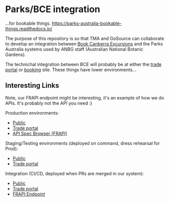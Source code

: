 # Parks/BCE integration

...for bookable things. https://parks-australia-bookable-things.readthedocs.io/

The purpose of this repository is so that TMA and GoSource can collaborate to develop an integration between [Book Canberra Excursions](https://www.bookcanberraexcursions.com.au/) and the Parks Australia systems used by ANBG staff (Australian National Botanic Gardens).

The technichal integration between BCE will probably be at either the [trade portal](https://trade.parksaustralia.gov.au/) or [booking](https://book.parksaustralia.gov.au/) site. These things have lower environments...


## Interesting Links

Note, our FRAPI endpoint might be interesting, it's an example of how we do APIs. It's probably not the API you need :)

Production environments:

* [Public](https://book.parksaustralia.gov.au/)
* [Trade portal](https://trade.parksaustralia.gov.au/)
* [API Spec Browser (FRAPI)](https://apidocs-ecommerce.parksaustralia.gov.au/)

Staging/Testing environments (deployed on command, dress rehearsal for Prod):

* [Public](https://staging.ecommerce.np.cp1.parksaustralia.gov.au/passes/)
* [Trade portal](https://staging.ecommerce.np.cp1.parksaustralia.gov.au/)

Integration (CI/CD, deployed when PRs are merged in our system):

* [Public](https://integration.ecommerce.np.cp1.parksaustralia.gov.au/passes/)
* [Trade portal](https://integration.ecommerce.np.cp1.parksaustralia.gov.au/)
* [FRAPI Endpoint](https://integration.ecommerce.np.cp1.parksaustralia.gov.au/api/frapi/v0/)
